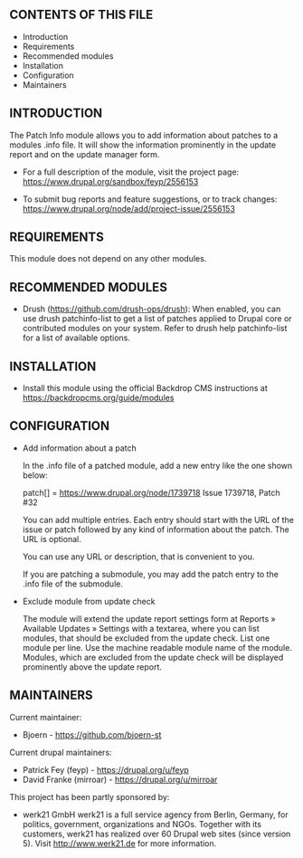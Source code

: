 CONTENTS OF THIS FILE
---------------------

 * Introduction
 * Requirements
 * Recommended modules
 * Installation
 * Configuration
 * Maintainers


INTRODUCTION
------------

The Patch Info module allows you to add information about patches to a
modules .info file. It will show the information prominently in the
update report and on the update manager form.

 * For a full description of the module, visit the project page:
   https://www.drupal.org/sandbox/feyp/2556153

 * To submit bug reports and feature suggestions, or to track changes:
   https://www.drupal.org/node/add/project-issue/2556153


REQUIREMENTS
------------

This module does not depend on any other modules.


RECOMMENDED MODULES
-------------------

 * Drush (https://github.com/drush-ops/drush):
   When enabled, you can use drush patchinfo-list to get a list of
   patches applied to Drupal core or contributed modules on your system.
   Refer to drush help patchinfo-list for a list of available options.


INSTALLATION
------------

 * Install this module using the official Backdrop CMS instructions at
   https://backdropcms.org/guide/modules


CONFIGURATION
-------------

 * Add information about a patch

   In the .info file of a patched module, add a new entry like the one
   shown below:

   patch[] = https://www.drupal.org/node/1739718 Issue 1739718, Patch #32

   You can add multiple entries. Each entry should start with the URL
   of the issue or patch followed by any kind of information about the
   patch. The URL is optional.

   You can use any URL or description, that is convenient to you.

   If you are patching a submodule, you may add the patch entry to the
   .info file of the submodule.

 * Exclude module from update check

   The module will extend the update report settings form at Reports »
   Available Updates » Settings with a textarea, where you can list
   modules, that should be excluded from the update check. List one
   module per line. Use the machine readable module name of the module.
   Modules, which are excluded from the update check will be displayed
   prominently above the update report.


MAINTAINERS
-----------

Current maintainer:
 * Bjoern - https://github.com/bjoern-st

Current drupal maintainers:
 * Patrick Fey (feyp) - https://drupal.org/u/feyp
 * David Franke (mirroar) - https://drupal.org/u/mirroar

This project has been partly sponsored by:
 * werk21 GmbH
   werk21 is a full service agency from Berlin, Germany, for politics,
   government, organizations and NGOs. Together with its customers,
   werk21 has realized over 60 Drupal web sites (since version 5).
   Visit http://www.werk21.de for more information.
